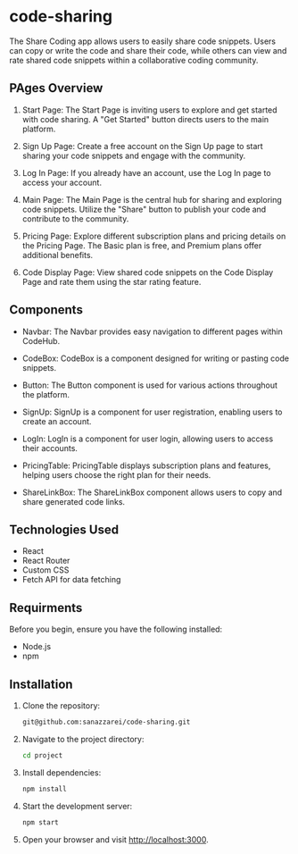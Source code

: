 # code-sharing
The Share Coding app allows users to easily share code snippets. Users can copy or write the code and share their code, while others can view and rate shared code snippets within a collaborative coding community.
## PAges Overview
1. Start Page: The Start Page is inviting users to explore and get started with code sharing. A "Get Started" button directs users to the main platform.

2. Sign Up Page: Create a free account on the Sign Up page to start sharing your code snippets and engage with the community.

3. Log In Page: If you already have an account, use the Log In page to access your account.

4. Main Page: The Main Page is the central hub for sharing and exploring code snippets. Utilize the "Share" button to publish your code and contribute to the community.

5. Pricing Page: Explore different subscription plans and pricing details on the Pricing Page. The Basic plan is free, and Premium plans offer additional benefits.

6. Code Display Page: View shared code snippets on the Code Display Page and rate them using the star rating feature.

## Components
- Navbar: The Navbar provides easy navigation to different pages within CodeHub.

- CodeBox: CodeBox is a component designed for writing or pasting code snippets.

- Button: The Button component is used for various actions throughout the platform.

- SignUp: SignUp is a component for user registration, enabling users to create an account.

- LogIn: LogIn is a component for user login, allowing users to access their accounts.

- PricingTable: PricingTable displays subscription plans and features, helping users choose the right plan for their needs.

- ShareLinkBox: The ShareLinkBox component allows users to copy and share generated code links.

 ## Technologies Used
- React
- React Router
- Custom CSS
- Fetch API for data fetching
## Requirments
Before you begin, ensure you have the following installed:

- Node.js
- npm

## Installation
1. Clone the repository:

    ```bash
   git@github.com:sanazzarei/code-sharing.git
    ```

2. Navigate to the project directory:

    ```bash
    cd project
    ```

3. Install dependencies:

    ```bash
    npm install
    ```

4. Start the development server:

    ```bash
    npm start
    ```

5. Open your browser and visit [http://localhost:3000](http://localhost:3000).

